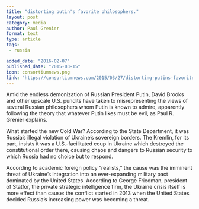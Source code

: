 ```yaml
---
title: "distorting putin's favorite philosophers."
layout: post
category: media
author: Paul Grenier
format: text
type: article
tags: 
 - russia

added_date: "2016-02-07"
published_date: "2015-03-15"
icon: consortiumnews.png
link: "https://consortiumnews.com/2015/03/27/distorting-putins-favorite-philosophers/"
---
```


Amid the endless demonization of Russian President Putin, David Brooks and
other upscale U.S. pundits have taken to misrepresenting the views of several
Russian philosophers whom Putin is known to admire, apparently following the
theory that whatever Putin likes must be evil, as Paul R. Grenier explains.  

What started the new Cold War? According to the State Department, it was
Russia’s illegal violation of Ukraine’s sovereign borders. The Kremlin, for its
part, insists it was a U.S.-facilitated coup in Ukraine which destroyed the
constitutional order there, causing chaos and dangers to Russian security to
which Russia had no choice but to respond.  

According to academic foreign policy “realists,” the cause was the imminent
threat of Ukraine’s integration into an ever-expanding military pact dominated
by the United States. According to George Friedman, president of Statfor, the
private strategic intelligence firm, the Ukraine crisis itself is more effect
than cause: the conflict started in 2013 when the United States decided
Russia’s increasing power was becoming a threat.  
